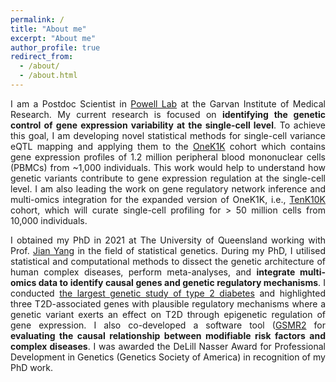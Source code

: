 ```yaml
---
permalink: /
title: "About me"
excerpt: "About me"
author_profile: true
redirect_from: 
  - /about/
  - /about.html
---
```


<div style="text-align: justify;">

I am a Postdoc Scientist in [Powell Lab](https://www.garvan.org.au/research/labs-groups/computational-genomics-lab) at the Garvan Institute of Medical Research. My current research is focused on **identifying the genetic control of gene expression variability at the single-cell level**. To achieve this goal, I am developing novel statistical methods for single-cell variance eQTL mapping and applying them to the [OneK1K](https://onek1k.org/about) cohort which contains gene expression profiles of 1.2 million peripheral blood mononuclear cells (PBMCs) from ~1,000 individuals. This work would help to understand how genetic variants contribute to gene expression regulation at the single-cell level. I am also leading the work on gene regulatory network inference and multi-omics integration for the expanded version of OneK1K, i.e., [TenK10K](https://www.bio-itworld.com/news/2022/06/08/genetic-control-of-autoimmune-disease-mapped-to-cellular-level) cohort, which will curate single-cell profiling for > 50 million cells from 10,000 individuals.

I obtained my PhD in 2021 at The University of Queensland working with Prof. [Jian Yang](https://en.westlake.edu.cn/faculty/jian-yang.html) in the field of statistical genetics. During my PhD, I utilised statistical and computational methods to dissect the genetic architecture of human complex diseases, perform meta-analyses, and **integrate multi-omics data to identify causal genes and genetic regulatory mechanisms**. I conducted [the largest genetic study of type 2 diabetes](https://www.uq.edu.au/news/article/2018/07/largest-genetic-study-of-type-2-diabetes-offers-hope-of-better-treatment) and highlighted three T2D-associated genes with plausible regulatory mechanisms where a genetic variant exerts an effect on T2D through epigenetic regulation of gene expression. I also co-developed a software tool ([GSMR2](https://github.com/jianyanglab/gsmr2) for **evaluating the causal relationship between modifiable risk factors and complex diseases**. I was awarded the DeLill Nasser Award for Professional Development in Genetics (Genetics Society of America) in recognition of my PhD work. 

</div>


